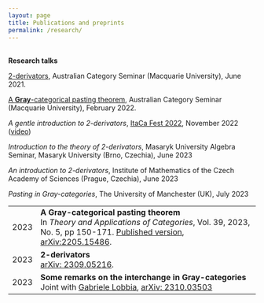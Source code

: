```yaml
---
layout: page
title: Publications and preprints
permalink: /research/
--- 
```


<table class="no-border">
  <tr>
    <td>2023</td>
    <td><b>A Gray-categorical pasting theorem</b><br>
      In <i>Theory and Applications of Categories</i>, Vol. 39, 2023, No. 5, pp 150-171. <a href="http://www.tac.mta.ca/tac/volumes/39/5/39-05.pdf)">Published version</a>, <a href="https://arxiv.org/abs/2205.15486">arXiv:2205.15486</a>.
  </td>
  </tr>
  <tr>
    <td>2023</td>
    <td><b> 2-derivators </b><br>
      <a href="https://arxiv.org/abs/2309.05216">arXiv: 2309.05216</a>.
  </td>
  </tr>
  <tr>
    <td>2023</td>
    <td><b>Some remarks on the interchange in Gray-categories</b><br>
      Joint with <a href="https://globbia.github.io/">Gabriele Lobbia</a>, <a href="https://arxiv.org/abs/2310.03503">arXiv: 2310.03503</a>
    </td>
  </tr>
 
<br><b>Research talks</b>

<p><a href="http://web.science.mq.edu.au/groups/coact/seminar/cgi-bin/abstract.cgi?talkid=1669">2-derivators</a>, Australian Category Seminar (Macquarie University), June 2021.
<br><p><a href="http://web.science.mq.edu.au/groups/coact/seminar/cgi-bin/abstract.cgi?talkid=1696">A <b>Gray</b>-categorical pasting theorem</a>, Australian Category Seminar (Macquarie University), February 2022.
<br><p><i>A gentle introduction to 2-derivators</i>, <a href="https://progetto-itaca.github.io/pages/fest22.html">ItaCa Fest 2022</a>, November 2022 (<a href="https://www.youtube.com/watch?v=jytpdgzEYQM">video</a>)
<br><p><i>Introduction to the theory of 2-derivators</i>, Masaryk University Algebra Seminar, Masaryk University (Brno, Czechia), June 2023
<br><p><i>An introduction to 2-derivators</i>, Institute of Mathematics of the Czech Academy of Sciences (Prague, Czechia), June 2023
<br><p><i>Pasting in Gray-categories</i>, The University of Manchester (UK), July 2023
